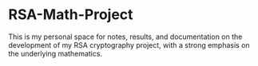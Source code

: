 # RSA-Math-Project
This is my personal space for notes, results, and documentation on the development of my RSA cryptography project, with a strong emphasis on the underlying mathematics.

